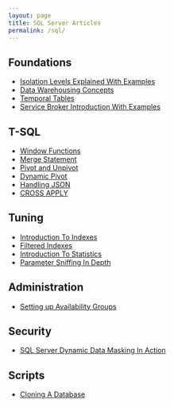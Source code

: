 ```yaml
---
layout: page
title: SQL Server Articles
permalink: /sql/
---
```

## Foundations ##
* [Isolation Levels Explained With Examples](https://gavindraper.com/2012/02/18/sql-server-isolation-levels-by-example/)
* [Data Warehousing Concepts](https://gavindraper.com/2017/05/14/sql-data-warehouse-explained/)
* [Temporal Tables](https://gavindraper.com/2016/04/15/sql-2016-temporal-tables-by-example-2/)
* [Service Broker Introduction With Examples](https://gavindraper.com/2012/06/03/sql-server-service-broker-explained/)

## T-SQL ##
* [Window Functions](https://gavindraper.com/2017/05/23/sql-server-window-functions-in-action/)
* [Merge Statement](https://gavindraper.com/2017/05/08/usgin-sql-server-merge/)
* [Pivot and Unpivot](https://gavindraper.com/2017/05/04/sql-server-pivot-unpivot-explained/)
* [Dynamic Pivot](https://gavindraper.com/2017/05/07/sql-server-dynamic-pivot/)
* [Handling JSON](https://gavindraper.com/2017/05/06/sql-server-json/)
* [CROSS APPLY](https://gavindraper.com/2017/05/03/cross-apply-is-awesome/)

## Tuning ## 
* [Introduction To Indexes](https://gavindraper.com/2017/05/16/clustered-and-nonclustered-indexes/)
* [Filtered Indexes](https://gavindraper.com/2017/05/30/sql-server-filtered-indexes-by-example/)
* [Introduction To Statistics](https://gavindraper.com/2017/05/22/sql-server-into-to-statistics/)
* [Parameter Sniffing In Depth](https://gavindraper.com/2017/05/31/sql-server-parameter-sniffing/)

## Administration ##
* [Setting up Availability Groups](https://gavindraper.com/2012/11/19/sql-availability-groups-vm-sandbox-step-by-step/)

## Security ##
* [SQL Server Dynamic Data Masking In Action](https://gavindraper.com/2017/06/01/sql-server-dynamic-data-masking/)

## Scripts ##
* [Cloning A Database](https://gavindraper.com/2014/03/01/cloning-a-sql-server-database/)

<script async src="//pagead2.googlesyndication.com/pagead/js/adsbygoogle.js"></script>
<!-- responsive -->
<ins class="adsbygoogle"
     style="display:block"
     data-ad-client="ca-pub-3340370932015278"
     data-ad-slot="3710942441"
     data-ad-format="auto"></ins>
<script>
(adsbygoogle = window.adsbygoogle || []).push({});
</script>